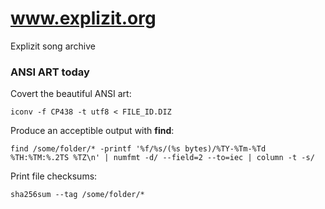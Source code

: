 # www.explizit.org
Explizit song archive

### ANSI ART today

Covert the beautiful ANSI art:

```
iconv -f CP438 -t utf8 < FILE_ID.DIZ
```

Produce an acceptible output with **find**:

```
find /some/folder/* -printf '%f/%s/(%s bytes)/%TY-%Tm-%Td %TH:%TM:%.2TS %TZ\n' | numfmt -d/ --field=2 --to=iec | column -t -s/
```

Print file checksums:

```
sha256sum --tag /some/folder/*
```
